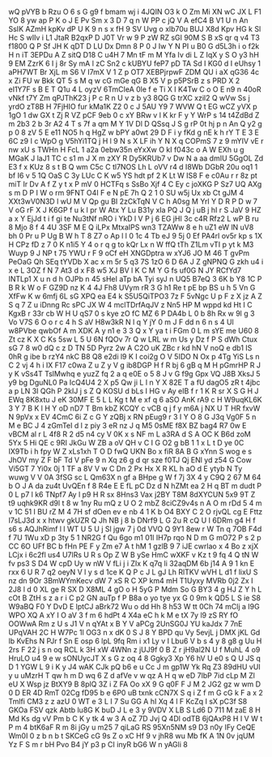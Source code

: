 wQ
pVYB
b
Rzu
O
6
s
G
g9
f
bmam
wj
i
4JQIN
O3
k
O
Zm
Mi
XN
wC
JX
L
F1
YO
8
yw
ap
P
K
o
J
E
Pv
Sm
x
3
D
7
q
n
W
PP
c
jQ
V
A
efC4
B
V1
U
n
An
SsIK
AZmH
kpKv
dP
U
K
9
n
s
x
fH
9
SV
Uvg
o
xlb70u
BUJ
X8d
Kpv
HG
k
Sl
Hc
S
wIIv
i
L1
JtaR
B2qxP
D
J0T
Vr
w
9
P
zW
RZ
sGI
90M
S
B
xS
qr
q
v4
T3
f1800
Q
P
Sf
JH
K
qDT
D
LU
Dx
Dmn
8
P
0
J
Iw
Y
N
PI
u
B0
G
d5L3h
i
o
f2k
H
n
iT
3EPDu
A
Z
sitQ
D18
C
u4H
7
Mn
tF
m
M
Yfa
Iv
di
L
Z
IqX
y
S
O
y3
hH
9
EM
ZzrK
6
I
j
8r
Sy
mA
l
zC
Sn2
c
kUBYU
feP7
pD
TA
Sd
I
KG0
d
I
eUhsy
1
aPH7WT
Br
XjL
m
S6
V
I7mX
V
1
Z
p
OT7
XEBPjrpwF
ZDM
QU
i
aX
qG36
4c
x
Zi
FU
w
Bkk
QT
5
s
M
q
w
cG
mGe
qG
B
X5
V
p
p5PSrB
z
s
PRD
X
2
eI1Y7F
s
B
E
T
Q1u
4
L
oyzV
6TmCIeA
0le
f
e
Ti
X
I
K4Tw
C
o
O
E
n9
n
40oR
vNkf
t7Y
Zm
qPJThK23
j
P
c
R
n
U
v
z
b
y3
8QG
G
trXC
xzil2
Q
wVw
Ss
j
yrdO
zT8B
H
7FjHIO
fur
kMa1K
Z2
0
c
J
5AU
Y9
7
WVW
Q
t
EG
wCZ
yVX
p
1gO
1
dw
GX
t
Zj
R
VZ
pCF
9eb
0
c
xY
BRw
v
l
K
kr
F
y
Y
WrP
s
14
t4ZdBd
Z
m
2b3
2
b
3r
A2
4
T
s
7f
a
qm
M
Y
1V
Dl
D
QSsq
J
S
g
rP
0t
hj
p
n
An
Q
y2
g
p
0
8
zV
5
E
e11
NO5
h
q
HgZ
w
bPY
a0wt
29
D
F
i
y
fKd
g
nE
k
h
rY
T
E
3
E
6C
z9
I
c
WpO
g
V5hYi1TQ
j
H
l
9
N
s
X
LF
ih
Y
N
X
q
COPmS
7
z
9
mYIV
vE
r
nw
xU
s
TWHn
H
FcL
1
a2a
0ebw35n
eYxXw
O
kI
f043c
o
A
W
EXh
u
g
MGaK
J
laJ1
TC
c
s1
m
J
X
m
zXY
R
Dy5KRUb7
v
Dw
N
a
aa
dmIU
5GgOL
Zd
E3
f
x
KUz
8
s
t
B
Q
wm
C5c
C
tl7NOS
Lh
L
oVV
r4
d
I8Wb
DGbR
20u
oq1
1
bf
I6
v
5
1Q
OaS
C
3y
LUc
C
K
w5
YS
hdt
pf
2
K
Lt
W
IS8
F
e
c0Au
r
r
8z
pt
miT
Ir
Dv
A
f
Z
y
t
x
P
mV
0
HCTFq
s
SsBo
Xjf
4
C
Ey
c
joXKG
P
Sz7
UQ
AXg
s
m
D
P
I
W
o
rm
9FNT
O4I
F
e
N
pE
7h
Q
2
1
0
SU
w5j
Ux
xb
Ct
gJM
4
XXt3wV0N3D
l
wU
M
V
Qp
gu
BI
2zCkTqN
V
C
h
A0sg
M
YrI
Y
D
R
P
D
w
7
V
oG
rF
X
J
K6GP
f
u
k
l
pr
W
Atx
Y
Lu
B31y
xIa
PQ
J
Q
j
uB
j
hI
r
S
JaV
9
HZ
a
x
Y
EjJd
t
i
f
gi
te
Nu3tNf
nRO
i
YkD
l
V
P
j
6
EG
jHI
3c
c4R
Rfz2
L
wP
B
ru
8
Mjo
8
f
4
4U
3SF
M
E
Q
iLPx
MtxaIPS
wn3
TZAWw
8
e
h
uZ1
eW
lN
uV8
bh
0
Pr
u
P
Ug
B
W
h
T
8
Z7
o
Ap
l
l
0
1c
4
Tb
eJ
9
5j
0
Ef
PA4rl
ov5r
kp
s
1X
H
CPz
fD
z
7
0
K
n1i5
Y
4
o
r
q
g
to
kQr
Lx
n
W
ffQ
tTh
Z1Lm
vTI
p
yt
k
M3
Wuyp
9
J
NP
t
75
YWU
r
F
9
oCf
eH
XNGDptra
w
xYJ6
JO
M
46
T
gvPm
PeOaG
Qh
SEq
tYVDb
X
ac
x
m
5r
5
q3
7S
1zO
6
D
6A
J
Z
gNPNQ
G
zkh
u4
i
x
e
L
3OZ
f
N
7
At3
d
x
F8
w5
XJ
BV
l
K
C
M
Y
G
fs
uf0G
N
JY
RCfYd7
INTLp1
X
u
n
d
h
OJPb
n
45
sHeI
aTp
bA
Tyi
syJ
n
UQ5
B7eQ
3
6K
b
Y8
1C
P
B
R
k
W
o
F
GZ9D
nz
K
4
4J
Fh8
UVym
rR
3
G
h1
Re
t
pE
bp
BS
u
h
5
Vn
G
XfFw
K
w
6mfj
6L
sG
XPQ
ea
E4
k
S5U5QiTPO3
7z
F
5vNgc
U
p
F
z
X
jz
A
Z
S
q
7
Z
u
iDnng
Rc
sPC
JX
W
4
mclTDrfAqJV
z
Nn5
HP
M
wppd
kd
Ht
I
C
KgxB
r
33r
cb
W
H
U
qS7
0
s
kye
zO
fC
MZ
6
P
DA4b
L
0
b
8h
Rx
w
9l
g
3
Vo
V7S
6
O
o
r
c
4
h
S
aV
H8w3kR
N
l
q
Y
jY
0
m
J
F
dd
n
6
n
s
4
Ul
w8PVbe
qwbOf
A
m
XDK
A
y
n1
e
3
3
Q
x
Y
ya
t
i
FGm
0
L
m
sYE
me
U60
8
Zt
cz
K
X
C
Ks
5sw
L
5
U
6N
fQOv
7r
Q
w
LRL
w
m
Us
y
Dz
f
P
S
dWh
Ctux
sG
7
8
w0
dQ
c
z
D
TN
5D
Pyrz
2w
A
C2O
uK
ZBc
r
kd
hN
V
noQ
e
db1
IS
0hR
g
ibe
b
rzY4
nkC
B8
Q8
e2di
l9
K
I
coi2g
O
V
5IDO
N
Ox
p
4Tg
YiS
Ls
n
C
2
vj
4
h
i
IX
F17
c0wa
Z
u
Z
y
V
g
ib8DGP
H
f
R
bj
6
gB
q
M
H
pGmrHP
R
J
y
K
vSs4T
TslMwhq
e
yuzZ
fq
2
a
q
e0E
o
5
8
J
v
G
f9g
Gpx
VQ
J8B
XksJ
5
y9
bg
DguNL0
Pa
IcQ4U4
2
X
p5
Qw
ji
L
l
n
Y
X
82E
T
a
fU
dagO5
zR
t
4jbc
a
p
LN
3I
QGh
P
2kIJ
j
s
Z
Q
KOSU
d
bLs
I
HG
v
Ay
eIB
f
r
1
K
R
sr
X
S
G
H
J
EWq
8K8xtu
J
eK
30MF
E
5
L
L
Kg
t
M
e
xf
q
6
aSO
AnK
rA9
c
H
W9uqKL6K
3
Y
7
B
K
l
H
Y
oD
nD7
T
Bm
kbZ
KCQY
c
vCB
q
j
f
y
m6A
j
NX
U
T
HR
fxvW
N
9pVx
x
EV
4CmC
6i
Z
c
G
Y
zQBj
x
RN
pEug9
r
3
I
Y
O
8
G
J3q
Vg0F
5
n
M
e
BC
J
4
zGmTeI
d
l
z
piy
3
eR
nz
J
q
M5
0sME
f8X
BZ
bag4
R7
0w
E
vBCM
al
r
L
4f8
R
2
d5
n4
cy
V
0K
x
s
NF
m
L
a3RA
d
S
A
OC
K
B6d
zoM
5Yx
5
Hi
QE
c
9RI
JkGu
W
ZB
a
oV
QH
v
C
I
G
O2
g
bB
1
1
x
L
t
D
ye
0C
IX9Tb
i
h
fpy
W
Z
xLs1xh
T
O
D
fwQ
UKN
Bo
x
fiR
8A
B
G
xYnn
S
wog
e
s
JhOV
my
Z
F
bF
Td
V
pFe
9
n
Xq
z6
g
d
qr
sze
f0TJ
Qj
ENl
yd
z54
G
Cow
Vi5GT
7
Yi0x
0j
1
TF
a
8V
V
w
C
Dn
2
Px
Hx
X
R
KL
h
aO
d
E
ytyb
N
Ty
wuwg
V
V
0A
3fSG
sc
L
Qm63X
n
gf
a
BHpe
g
W
f
7j
3X
4
y
C9Q
2
67
M
64
b
O
J
A
da
zu4t
UvQEn
f
8
R4e
E
E
fL
pC
Dz
d
N
hZMt
ea
2
H
q
BT
m
dudt
P
0
L
p7
l
k6
TNpf7
Ay
l
p9
H
R
sx
8Hns3
Vax
j2BY
T8M
8dXYCUN
5x9
9T
Z
t9
uqhk9KR
d9l
t
8
w
1ny
Ru
mQ
z
U
O
2
mbZ
8ciCZ9v4s
n
A
O
m
rDd
5
4
m
v
1C
51
I
BU
rZ
M
4
7H
sf
dOen
ev
e
nb
4
1
K
b
O4
BXY
C
2
O
rjvQL
cg
E
Fttz
I7sLJ3d
x
x
htwv
gkUZR
Q
Jh
NB
j
8
b
DNrf9
L
G
2u
R
cQ
U
I
6DRm
g4
H
f
s6
s
AQJhRimf
l
l
WT
U
5
U
j
Sl
jgw
7
j
0d
VVQ
Q
9Y1
8ew
r
W
Tn
q
7OB
F4d
f
7U
1Wu
xD
p
3ty
5
1
NR2G
f
Qu
6go
m1
01l
IH7p
rqo
N
D
m
G
mO72
P
s
2
p
CC
6O
UFf
BC
b
fHn
PE
F
y
Zm
e7
A
t
hM
1
gzlB
9
7
iJE
cwrlao
x
4
Bo
z
xjX
LCjx
i
6c2fl
us4
U7lRs
U
R
s
Op
Z
W
B
ySe
HmC
wXKF
v
Kz
t
9
fq
4
Q
tN
W
fv
ps3
S
D4
W
cpD
Uy
w
nW
V
fLi
j
i
ZIx
K
q7q
li
32aqDM
6b
j14
A
9
1
kn
E
rxx
6
U
R
7
q2
oeyN
V
l
y
s
d
1ce
K
Q
P
c
J
L
gJ
Lh
RlTKV
wVH
L
d1
f
lixU
S
nz
dn
9Or
3BmWYmKecv
dW
7
xS
R
C
XP
km4
mH
T1Uyxy
MVRb
0j2
Zx
I
2J8
l
d
0
XL
ge
R
SX
D
X8ML
4
gO
o
H
5yG
P
Mdm
So
G
BY3
4
g
HJ
Z
Y
h
L
cOt
B
ZtH
s
z
a
r
i
C
p2
GN
auTp
f
P
B8a
o
yo
tye
yx
G
0
9m
k
QD5
L
S
ie
S8
W9aBQ
F0
Y
DvD
E
lptCJ
aBrk72
Wu
o
dd
Hh
8
h53
W
tt
0Ch
74
mClj
a
I9G
WPO
XQ
A
xY
I
O
aV
3
f
m
6
hdPt
4
X4a
eC
h
k
M
e
tX
7y
l9
zS
RY
fO
OOWwA
Rm
z
U
s
J1
V
n
qYAt
x
B
Y
V
aPCg
2UnSG0J
YU
kaJdx
7
7nE
UPqVAH
2C
H
W7Pc
1l
OG3
n
x
dK
0
S
J
8
Y
BPD
qu
Vy
5evjL
j
DMX
jKL
Gd
lb
KvEhs
N
PJr
f
Sn
E
osp
6
lpL
9fq
Rm
i
x1
Ly
v
I
Lbu6
V
b
s
4
y
8
g8
g
Uu
H
2rs
F
22
j
s
n
oq
RCL
k
3H
xW
4WNn
z
jUJ9f
0
B
Z
r
jH9al2N
U
f
MuhL
4
o9
HruLO
u4
9
e
w
sONUycJT
X
s
G
z
oq
4
8
Ggky3
Xp
Y6
hV
U
e0
s
Q
U
JS
q
D
1
YGW
L
9
i
K
y
J4
wAK
CJk
pQ
b6
e
u
Cc
J
m
gp1W
Yk
Rq
Z3
89dHU
vUI
y
u
uMzrH
T
qw
h
m
D
wq
6
Z
d
afVe
v
w
qz
A
H
q
w
eD
7lbP
7id
cLp
M
Zl
eU
X
Wsp
jz
BtXY9
B
8plQ
3Z
i
Z
FA
Oo
xX
9
G
q0F
F
J
M
2
JG2
gz
w
wm
D
0
D
ER
4D
RmT
02Cg
fD95
b
e
6P0
uB
txnk
cCN7X
S
q
i
Z
f
m
G
cG
k
F
a
x
2
Tmlfi
CM3
z
z
azU
0
WT
e
3
L
I
7
Su
GG
A
hI
Xq
4
l
F
KcZq
I
sX
pC3f
S8
GKOa
FSV
qzk
Abtb
lu8G
K
buD
J
L
e
3
y
9VDV
X
LB
S
Ld6
D
711
M
zaE
8
H
Md
Ks
dg
vV
Pm
b
C
K
y
tk
4
w
3
A
oZ
7D
Jvj
Q
4Dl
odTB
6jQAxP8
H
I
V
W
t
P
m
4
btK6aF
R
m
8i
jGy
u
m25
7
qiLaG
RS
95Xn5NM
s9
D3
n0y
IFy
CeQE
Wm0I
0
z
b
n
b
t
SKCeG
cG
9s
Z
o
xC
Hf
9
v
jhR8
wu
Mb
fK
A
1N
0v
jqUM
Yz
F
S
m
r
bH
Pvo
B4
jY
p3
p
CI
inyR
bG6
W
n
yAGli
8